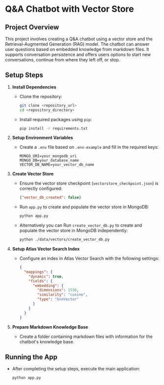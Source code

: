 # Q&A Chatbot with Vector Store

## Project Overview
This project involves creating a Q&A chatbot using a vector store and the Retrieval-Augmented Generation (RAG) model. The chatbot can answer user questions based on embedded knowledge from markdown files. It supports conversation persistence and offers users options to start new conversations, continue from where they left off, or stop.

## Setup Steps

1. **Install Dependencies**
   - Clone the repository:
     ```bash
     git clone <repository_url>
     cd <repository_directory>
     ```
   - Install required packages using `pip`:
     ```bash
     pip install -r requirements.txt
     ```

2. **Setup Environment Variables**
   - Create a `.env` file based on `.env-example` and fill in the required keys:
     ```
     MONGO_URI=your_mongodb_uri
     MONGO_DB=your_database_name
     VECTOR_DB_NAME=your_vector_db_name
     ```

3. **Create Vector Store**
   - Ensure the vector store checkpoint (`vectorstore_checkpoint.json`) is correctly configured:
     ```json
     {"vector_db_created": false}
     ```
   - Run `app.py` to create and populate the vector store in MongoDB:
     ```bash
     python app.py
     ```
   - Alternatively you can Run `create_vector_db.py` to create and populate the vector store in MongoDB independently:
     ```bash
     python ./data/vectors/create_vector_db.py
     ```

4. **Setup Atlas Vector Search Index**
   - Configure an index in Atlas Vector Search with the following settings:
     ```json
     {
       "mappings": {
         "dynamic": true,
         "fields": {
           "embedding": {
             "dimensions": 1536,
             "similarity": "cosine",
             "type": "knnVector"
           }
         }
       }
     }
     ```

5. **Prepare Markdown Knowledge Base**
   - Create a folder containing markdown files with information for the chatbot's knowledge base.

## Running the App

- After completing the setup steps, execute the main application:
  ```bash
  python app.py
